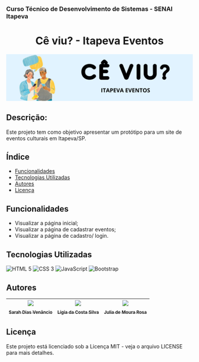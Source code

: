 ### Curso Técnico de Desenvolvimento de Sistemas - SENAI Itapeva
<h1 align="center">Cê viu? - Itapeva Eventos</h1>

![Imagem de capa](/assets/readme/ITAPEVA%20EVENTOS.png)

## Descrição:
Este projeto tem como objetivo apresentar um protótipo para um site de eventos culturais em Itapeva/SP.
## Índice
* [Funcionalidades](#funcionalidades)
* [Tecnologias Utilizadas](#tecnologias-utilizadas)
* [Autores](#autores)
* [Licença](#licença)
## Funcionalidades
 - Visualizar a página inicial;
 - Visualizar a página de cadastrar eventos;
 - Visualizar a página de cadastro/ login.
## Tecnologias Utilizadas
 ![HTML 5](https://img.shields.io/badge/HTML5-E34F26?style=for-the-badge&logo=html5&logoColor=white)
 ![CSS 3](https://img.shields.io/badge/CSS3-1572B6?style=for-the-badge&logo=css3&logoColor=white)
 ![JavaScript](https://img.shields.io/badge/JavaScript-323330?style=for-the-badge&logo=javascript&logoColor=F7DF1E)
 ![Bootstrap](https://img.shields.io/badge/Bootstrap-563D7C?style=for-the-badge&logo=bootstrap&logoColor=white)
## Autores
| [<img src="https://avatars.githubusercontent.com/u/165316263?v=4" width=115><br><sub>Sarah Dias Venâncio</sub>](https://github.com/SarahVenancio) |  [<img src="https://avatars.githubusercontent.com/u/165319550?v=4" width=115><br><sub>Lígia da Costa Silva</sub>](https://github.com/Ligia-Costa) |  [<img src="https://avatars.githubusercontent.com/u/165318420?s=100&v=4" width=115><br><sub>Julia de Moura Rosa</sub>](https://github.com/JuliaRosa0401) |
| :---: | :---: | :---: |
## Licença
Este projeto está licenciado sob a Licença MIT - veja o arquivo LICENSE para mais detalhes.